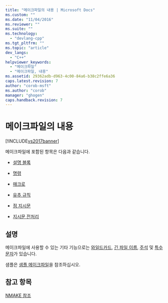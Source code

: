 ```yaml
---
title: "메이크파일의 내용 | Microsoft Docs"
ms.custom: ""
ms.date: "11/04/2016"
ms.reviewer: ""
ms.suite: ""
ms.technology: 
  - "devlang-cpp"
ms.tgt_pltfrm: ""
ms.topic: "article"
dev_langs: 
  - "C++"
helpviewer_keywords: 
  - "메이크파일"
  - "메이크파일, 내용"
ms.assetid: 29362adb-d963-4c00-84a6-b38c2ffe6a36
caps.latest.revision: 7
author: "corob-msft"
ms.author: "corob"
manager: "ghogen"
caps.handback.revision: 7
---
```

# 메이크파일의 내용
[!INCLUDE[vs2017banner](../assembler/inline/includes/vs2017banner.md)]

메이크파일에 포함된 항목은 다음과 같습니다.  
  
-   [설명 블록](../build/description-blocks.md)  
  
-   [명령](../build/commands-in-a-makefile.md)  
  
-   [매크로](../build/macros-and-nmake.md)  
  
-   [유추 규칙](../build/inference-rules.md)  
  
-   [점 지시문](../build/dot-directives.md)  
  
-   [지시문 전처리](../build/makefile-preprocessing.md)  
  
## 설명  
 메이크파일에 사용할 수 있는 기타 기능으로는 [와일드카드](../build/wildcards-and-nmake.md), [긴 파일 이름](../build/long-filenames-in-a-makefile.md), [주석](../build/comments-in-a-makefile.md) 및 [특수 문자](../build/special-characters-in-a-makefile.md)가 있습니다.  
  
 샘플은 [샘플 메이크파일](../build/sample-makefile.md)을 참조하십시오.  
  
## 참고 항목  
 [NMAKE 참조](../build/nmake-reference.md)